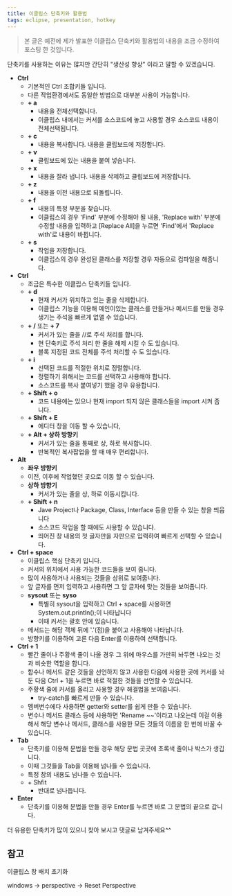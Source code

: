 ```yaml
---
title: 이클립스 단축키와 활용법
tags: eclipse, presentation, hotkey
---
```

> 본 글은 예전에 제가 발표한 이클립스 단축키와 활용법의 내용을 조금 수정하여 포스팅 한 것입니다.  


단축키를 사용하는 이유는 많지만 간단히 "생산성 향상" 이라고 말할 수 있겠습니다.

* **Ctrl**
  - 기본적인 Ctrl 조합키들 입니다.
  - 다른 작업환경에서도 동일한 방법으로 대부분 사용이 가능합니다.
  - **\+ a**
    + 내용을 전체선택합니다.
    + 이클립스 내에서는 커서를 소스코드에 놓고 사용할 경우 소스코드 내용이 전체선택됩니다.
  - **\+ c**
    + 내용을 복사합니다. 내용을 클립보드에 저장합니다.
  - **\+ v**
    + 클립보드에 있는 내용을 붙여 넣습니다.
  - **\+ x**
    + 내용을 잘라 냅니다. 내용을 삭제하고 클립보드에 저장합니다.
  - **\+ z**
    + 내용을 이전 내용으로 되돌립니다.
  - **\+ f**
    + 내용의 특정 부분을 찾습니다.
    + 이클립스의 경우 'Find' 부분에 수정해야 될 내용, 'Replace with' 부분에 수정할 내용을 입력하고 [Replace All]을 누르면 'Find'에서 'Replace with'로 내용이 바뀝니다.
  - **\+ s**
    + 작업을 저장합니다.
    + 이클립스의 경우 완성된 클래스를 저장할 경우 자동으로 컴파일을 해줍니다.
* **Ctrl**
  - 조금은 특수한 이클립스 단축키들 입니다.
  - **\+ d**
    + 현재 커서가 위치하고 있는 줄을 삭제합니다.
    + 이클립스 기능을 이용해 메인이있는 클래스를 만들거나 메서드를 만들 경우 생기는 주석을 빠르게 없앨 수 있습니다.
  - **\+ /** 또는 **+ 7**
    + 커서가 있는 줄을 //로 주석 처리를 합니다.
    + 현 단축키로 주석 처리 한 줄을 해제 시킬 수 도 있습니다.
    + 블록 지정된 코드 전체를 주석 처리할 수 도 있습니다.
  - **\+ i**
    + 선택된 코드를 적절한 위치로 정렬합니다.
    + 정렬하기 위해서는 코드를 선택하고 사용해야 합니다.
    + 소스코드를 복사 붙여넣기 했을 경우 유용합니다.
  - **\+ Shift + o**
    + 코드 내용에는 있으나 현재 import 되지 않은 클래스들을 import 시켜 줍니다.
  - **\+ Shift + E**
    + 에디터 창을 이동 할 수 있습니다,
  - **\+ Alt + 상하 방항키**
    + 커서가 있는 줄을 통째로 상, 하로 복사합니다.
    + 반복적인 복사잡업을 할 때 매우 편리합니다.
* **Alt**
  -  **좌우 방향키**
    + 이전, 이후에 작업했던 곳으로 이동 할 수 있습니다.
  - **상하 방향기**
    + 커서가 있는 줄을 상, 하로 이동시킵니다.
  - **\+ Shift + n**
    + Jave Project나 Package, Class, Interface 등을 만들 수 있는 창을 띄웁니다
    + 소스코드 작업을 할 때에도 사용할 수 있습니다.
    + 띄어진 창 내용의 첫 글자만을 자판으로 입력하여 빠르게 선택할 수 있습니다.
* **Ctrl + space**
  - 이클립스 핵심 단축키 입니다.
  - 커서의 위치에서 사용 가능한 코드들을 보여 줍니다.
  - 많이 사용하거나 사용되는 것들을 상위로 보여줍니다.
  - 앞 글자를 먼저 입력하고 사용하면 그 앞 글자에 맞는 것들을 보여줍니다.
  - **sysout** 또는 **syso**
    + 특별히 sysout을 입력하고 Ctrl + space를 사용하면 System.out.println();이 나타납니다
    + 이때 커서는 괄호 안에 있습니다.
  - 메서드는 해당 객체 뒤에 '.'(점)을 붙이고 사용해야 나타납니다.
  - 방향키를 이용하여 고른 다음 Enter를 이용하여 선택합니다.
* **Ctrl + 1**
  - 빨간 줄이나 주황색 줄이 나올 경우 그 위에 마우스를 가만히 놔두면 나오는 것과 비슷한 역할을 합니다.
  - 함수나 메서드 같은 것들을 선언하지 않고 사용한 다음에 사용한 곳에 커서를 놔둔 다음 Ctrl + 1을 누르면 바로 적절한 것들을 선언할 수 있습니다.
  - 주황색 줄에 커서를 올리고 사용할 경우 해결법을 보여줍니다.
    + try-catch를 빠르게 만들 수 있습니다.
  - 멤버변수에다 사용하면 getter와 setter를 쉽게 만들 수 있습니다.
  - 변수나 메서드 클래스 등에 사용하면 'Rename ~~'이라고 나오는데 이걸 이용해서 해당 변수나 메서드, 클래스를 사용한 모든 것들의 이름을 한 번에 바꿀 수 있습니다.
* **Tab**
  - 단축키를 이용해 문법을 만들 경우 해당 문법 곳곳에 초록색 줄이나 박스가 생깁니다.
  - 이때 그것들을 Tab을 이용해 넘나들 수 있습니다.
  - 특정 창의 내용도 넘나들 수 있습니다.
  - \+ Shfit
    + 반대로 넘나듭니다.
* **Enter**
  - 단축키를 이용해 문법을 만들 경우 Enter를 누르면 바로 그 문법의 끝으로 갑니다.

더 유용한 단축키가 많이 있으니 찾아 보시고 댓글로 남겨주세요^^

## 참고

이클립스 창 배치 초기화

windows -> perspective -> Reset Perspective

